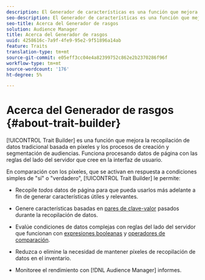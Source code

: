 ```yaml
---
description: El Generador de características es una función que mejora la recopilación de datos tradicional basada en píxeles y los procesos de creación y segmentación de audiencias. Funciona procesando datos de página con las reglas del lado del servidor que cree en la interfaz de usuario.
seo-description: El Generador de características es una función que mejora la recopilación de datos tradicional basada en píxeles y los procesos de creación y segmentación de audiencias. Funciona procesando datos de página con las reglas del lado del servidor que cree en la interfaz de usuario.
seo-title: Acerca del Generador de rasgos
solution: Audience Manager
title: Acerca del Generador de rasgos
uuid: 4258616c-7a9f-4fe9-95e2-9f51896a14ab
feature: Traits
translation-type: tm+mt
source-git-commit: e05eff3cc04e4a82399752c862e2b2370286f96f
workflow-type: tm+mt
source-wordcount: '176'
ht-degree: 5%

---
```



# Acerca del Generador de rasgos {#about-trait-builder}

[!UICONTROL Trait Builder] es una función que mejora la recopilación de datos tradicional basada en píxeles y los procesos de creación y segmentación de audiencias. Funciona procesando datos de página con las reglas del lado del servidor que cree en la interfaz de usuario.

<!-- c_tb_about.xml -->

En comparación con los píxeles, que se activan en respuesta a condiciones simples de &quot;sí&quot; o &quot;verdadero&quot;, [!UICONTROL Trait Builder] le permite:

* Recopile *todos* datos de página para que pueda usarlos más adelante a fin de generar características útiles y relevantes.
* Genere características basadas en [pares de clave-valor](../../reference/key-value-pairs-explained.md) pasados durante la recopilación de datos.
* Evalúe condiciones de datos complejas con reglas del lado del servidor que funcionan con [expresiones booleanas](../../reference/boolean-expressions-tsb.md) y [operadores de comparación](../../features/traits/trait-comparison-operators.md).

* Reduzca o elimine la necesidad de mantener píxeles de recopilación de datos en el inventario.
* Monitoree el rendimiento con [!DNL Audience Manager] informes.